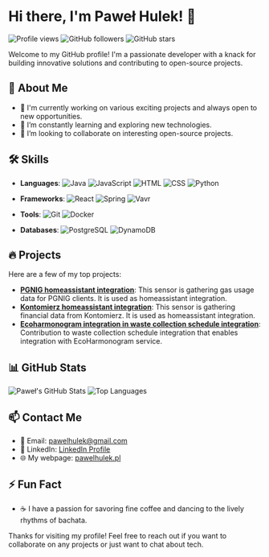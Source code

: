 # Hi there, I'm Paweł Hulek! 👋

![Profile views](https://komarev.com/ghpvc/?username=pawelhulek&color=brightgreen)
![GitHub followers](https://img.shields.io/github/followers/pawelhulek?label=Follow&style=social)
![GitHub stars](https://img.shields.io/github/stars/pawelhulek?affiliations=OWNER%2CCOLLABORATOR&style=social)

Welcome to my GitHub profile! I'm a passionate developer with a knack for building innovative solutions and contributing to open-source projects.

## 🚀 About Me

- 💼 I'm currently working on various exciting projects and always open to new opportunities.
- 🌱 I’m constantly learning and exploring new technologies.
- 👯 I’m looking to collaborate on interesting open-source projects.

## 🛠️ Skills

- **Languages**: 
  ![Java](https://img.shields.io/badge/Java-ED8B00?style=for-the-badge&logo=java&logoColor=white)
  ![JavaScript](https://img.shields.io/badge/JavaScript-F7DF1E?style=for-the-badge&logo=javascript&logoColor=black)
  ![HTML](https://img.shields.io/badge/HTML5-E34F26?style=for-the-badge&logo=html5&logoColor=white)
  ![CSS](https://img.shields.io/badge/CSS3-1572B6?style=for-the-badge&logo=css3&logoColor=white)
  ![Python](https://img.shields.io/badge/Python-3776AB?style=for-the-badge&logo=python&logoColor=white)

- **Frameworks**: 
  ![React](https://img.shields.io/badge/React-20232A?style=for-the-badge&logo=react&logoColor=61DAFB)
  ![Spring](https://img.shields.io/badge/Spring-6DB33F?style=for-the-badge&logo=spring&logoColor=white)
  ![Vavr](https://img.shields.io/badge/Vavr-6DB33F?style=for-the-badge&logo=vavr&logoColor=white)

- **Tools**: 
  ![Git](https://img.shields.io/badge/Git-F05032?style=for-the-badge&logo=git&logoColor=white)
  ![Docker](https://img.shields.io/badge/Docker-2496ED?style=for-the-badge&logo=docker&logoColor=white)

- **Databases**: 
  ![PostgreSQL](https://img.shields.io/badge/PostgreSQL-316192?style=for-the-badge&logo=postgresql&logoColor=white)
  ![DynamoDB](https://img.shields.io/badge/DynamoDB-4053D6?style=for-the-badge&logo=amazon-dynamodb&logoColor=white)

## 🔥 Projects

Here are a few of my top projects:

- [**PGNIG homeassistant integration**](https://github.com/pawelhulek/pgnig-sensor): This sensor is gathering gas usage data for PGNIG clients. It is used as homeassistant integration.
- [**Kontomierz homeassistant integration**](https://github.com/pawelhulek/kontomierz-sensor): This sensor is gathering financial data from Kontomierz. It is used as homeassistant integration.
- [**Ecoharmonogram integration in waste collection schedule integration**](https://github.com/pawelhulek/hacs_waste_collection_schedule): Contribution to waste collection schedule integration that enables integration with EcoHarmonogram service.

## 📊 GitHub Stats

![Paweł's GitHub Stats](https://github-readme-stats.vercel.app/api?username=pawelhulek&show_icons=true&theme=radical)
![Top Languages](https://github-readme-stats.vercel.app/api/top-langs/?username=pawelhulek&layout=compact&theme=radical)

## 📫 Contact Me

- 📧 Email: [pawelhulek@gmail.com](mailto:pawelhulek@gmail.com)
- 💼 LinkedIn: [LinkedIn Profile](https://www.linkedin.com/in/pawe%C5%82-hulek/)
- 🌐 My webpage: [pawelhulek.pl](https://www.pawelhulek.pl)

## ⚡ Fun Fact

- ☕ I have a passion for savoring fine coffee and dancing to the lively rhythms of bachata.

Thanks for visiting my profile! Feel free to reach out if you want to collaborate on any projects or just want to chat about tech.
